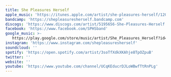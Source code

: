```yaml
---
title: She Pleasures Herself
apple_music: 'https://itunes.apple.com/artist/she-pleasures-herself/1200111189'
bandcamp: 'https://shepleasuresherself.bandcamp.com'
discogs: 'https://www.discogs.com/artist/5195656-She-Pleasures-Herself'
facebook: 'https://www.facebook.com/SPHSband'
google_music: >-
   https://play.google.com/store/music/artist/She_Pleasures_Herself?id=A2w45efjcosgr6bg6z2x7otwvje
instagram: 'https://www.instagram.com/shepleasuresherself'
soundcloud: ''
spotify: 'https://open.spotify.com/artist/3soTfXdkXKAhje8TpOZpuB'
twitter: ''
website: ''
youtube: 'https://www.youtube.com/channel/UCqKEducrDJLoWBwfTtRnPLg'
---
```

